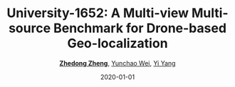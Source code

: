 ---
title: "University-1652: A Multi-view Multi-source Benchmark for Drone-based Geo-localization"
collection: publications
permalink: /publication/Universi2020
date: 2020-01-01
doi: 10.1145/3394171.3413896
venue: 'ACM MM'
paperurl: 'https://zdzheng.xyz/files/ACMMM20.pdf'
blog: 'https://zhuanlan.zhihu.com/p/110987552'
code: 'https://github.com/layumi/University1652-Baseline'
author: '<strong><a href="https://zdzheng.xyz/authors/Zhedong-Zheng">Zhedong Zheng</a></strong>, <a href="https://zdzheng.xyz/authors/Yunchao-Wei">Yunchao Wei</a>, <a href="https://zdzheng.xyz/authors/Yi-Yang">Yi Yang</a>'
citation: ' Zhedong Zheng,  Yunchao Wei,  Yi Yang, &quot;University-1652: A Multi-view Multi-source Benchmark for Drone-based Geo-localization.&quot; ACM MM, 2020. DOI: 10.1145/3394171.3413896'
pub_year: '2020'
bib: >
    @inproceedings{zheng2020university,  
    author = "Zheng, Zhedong and Wei, Yunchao and Yang, Yi",  
    doi = "10.1145/3394171.3413896",  
    title = "University-1652: A Multi-view Multi-source Benchmark for Drone-based Geo-localization",  
    booktitle = "ACM MM",  
    pages = "1395--1403",  
    code = "https://github.com/layumi/University1652-Baseline",  
    url = "https://zdzheng.xyz/files/ACMMM20.pdf",  
    blog = "https://zhuanlan.zhihu.com/p/110987552",  
    year = "2020"
    }

---